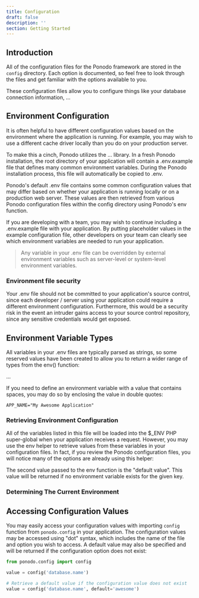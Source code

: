 ```yaml
---
title: Configuration
draft: false
description: ''
section: Getting Started
---
```


## Introduction

All of the configuration files for the Ponodo framework are stored in the `config` directory. Each option is documented, so feel free to look through the files and get familiar with the options available to you.

These configuration files allow you to configure things like your database connection information, ...

## Environment Configuration

It is often helpful to have different configuration values based on the environment where the application is running. For example, you may wish to use a different cache driver locally than you do on your production server.

To make this a cinch, Ponodo utilizes the ... library. In a fresh Ponodo installation, the root directory of your application will contain a .env.example file that defines many common environment variables. During the Ponodo installation process, this file will automatically be copied to .env.

Ponodo's default .env file contains some common configuration values that may differ based on whether your application is running locally or on a production web server. These values are then retrieved from various Ponodo configuration files within the config directory using Ponodo's env function.

If you are developing with a team, you may wish to continue including a .env.example file with your application. By putting placeholder values in the example configuration file, other developers on your team can clearly see which environment variables are needed to run your application.

> Any variable in your .env file can be overridden by external environment variables such as server-level or system-level environment variables.

### Environment file security

Your .env file should not be committed to your application's source control, since each developer / server using your application could require a different environment configuration. Furthermore, this would be a security risk in the event an intruder gains access to your source control repository, since any sensitive credentials would get exposed.

## Environment Variable Types

All variables in your .env files are typically parsed as strings, so some reserved values have been created to allow you to return a wider range of types from the env() function:

...

If you need to define an environment variable with a value that contains spaces, you may do so by enclosing the value in double quotes:

```
APP_NAME="My Awesome Application"
```

### Retrieving Environment Configuration

All of the variables listed in this file will be loaded into the $_ENV PHP super-global when your application receives a request. However, you may use the env helper to retrieve values from these variables in your configuration files. In fact, if you review the Ponodo configuration files, you will notice many of the options are already using this helper:

The second value passed to the env function is the "default value". This value will be returned if no environment variable exists for the given key.

### Determining The Current Environment

## Accessing Configuration Values

You may easily access your configuration values with importing `config` function from `ponodo.config` in your application. The configuration values may be accessed using "dot" syntax, which includes the name of the file and option you wish to access. A default value may also be specified and will be returned if the configuration option does not exist:

```python
from ponodo.config import config

value = config('database.name')

# Retrieve a default value if the configuration value does not exist
value = config('database.name', default='awesome')
```